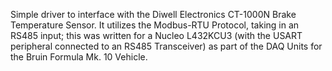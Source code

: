 Simple driver to interface with the Diwell Electronics CT-1000N Brake Temperature Sensor. It utilizes the Modbus-RTU Protocol, taking in an RS485 input; this was written for a Nucleo L432KCU3 (with the USART peripheral connected to an RS485 Transceiver) as part of the DAQ Units for the Bruin Formula Mk. 10 Vehicle.
